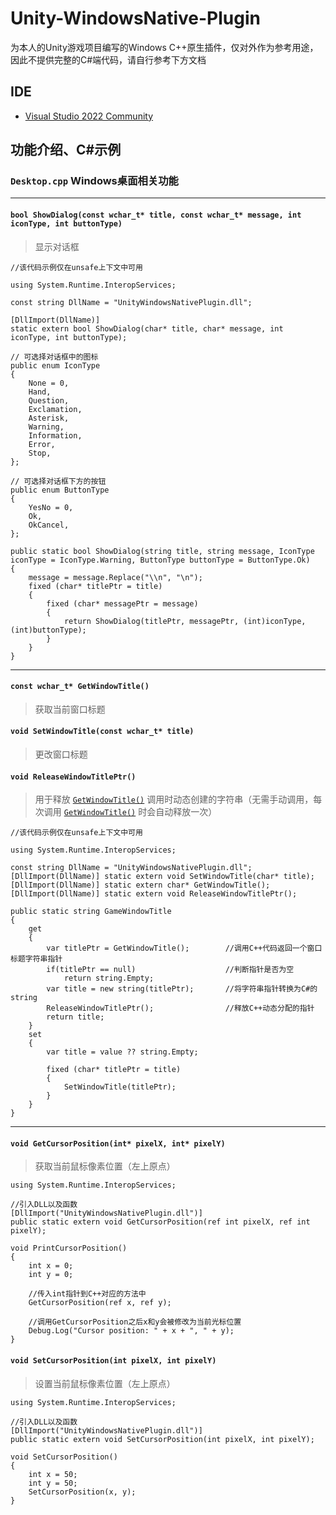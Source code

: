 # Unity-WindowsNative-Plugin
为本人的Unity游戏项目编写的Windows C++原生插件，仅对外作为参考用途，因此不提供完整的C#端代码，请自行参考下方文档

## IDE
- [Visual Studio 2022 Community](https://visualstudio.microsoft.com/vs/community/)


## 功能介绍、C#示例
### `Desktop.cpp` Windows桌面相关功能
-----------------------
#### `bool ShowDialog(const wchar_t* title, const wchar_t* message, int iconType, int buttonType)`
> 显示对话框

```
//该代码示例仅在unsafe上下文中可用

using System.Runtime.InteropServices;

const string DllName = "UnityWindowsNativePlugin.dll";

[DllImport(DllName)]
static extern bool ShowDialog(char* title, char* message, int iconType, int buttonType);

// 可选择对话框中的图标
public enum IconType
{
    None = 0,
    Hand,
    Question,
    Exclamation,
    Asterisk,
    Warning,
    Information,
    Error,
    Stop,
};

// 可选择对话框下方的按钮
public enum ButtonType
{
    YesNo = 0,
    Ok,
    OkCancel,
};

public static bool ShowDialog(string title, string message, IconType iconType = IconType.Warning, ButtonType buttonType = ButtonType.Ok)
{
    message = message.Replace("\\n", "\n");
    fixed (char* titlePtr = title)
    {
        fixed (char* messagePtr = message)
        {
            return ShowDialog(titlePtr, messagePtr, (int)iconType, (int)buttonType);
        }
    }
}
```
-----------------------
#### `const wchar_t* GetWindowTitle()`
> 获取当前窗口标题

#### `void SetWindowTitle(const wchar_t* title)`
> 更改窗口标题

#### `void ReleaseWindowTitlePtr()`
> 用于释放 [`GetWindowTitle()`](#const-wchar_t-getwindowtitle) 调用时动态创建的字符串（无需手动调用，每次调用 [`GetWindowTitle()`](#const-wchar_t-getwindowtitle) 时会自动释放一次）

```
//该代码示例仅在unsafe上下文中可用

using System.Runtime.InteropServices;

const string DllName = "UnityWindowsNativePlugin.dll";
[DllImport(DllName)] static extern void SetWindowTitle(char* title);
[DllImport(DllName)] static extern char* GetWindowTitle();
[DllImport(DllName)] static extern void ReleaseWindowTitlePtr();

public static string GameWindowTitle
{
    get
    {
        var titlePtr = GetWindowTitle();        //调用C++代码返回一个窗口标题字符串指针
        if(titlePtr == null)                    //判断指针是否为空
            return string.Empty;
        var title = new string(titlePtr);       //将字符串指针转换为C#的string
        ReleaseWindowTitlePtr();                //释放C++动态分配的指针
        return title;
    }
    set
    {
        var title = value ?? string.Empty;

        fixed (char* titlePtr = title)
        {
            SetWindowTitle(titlePtr);
        }
    }
}
```

-----------------------
#### `void GetCursorPosition(int* pixelX, int* pixelY)`
> 获取当前鼠标像素位置（左上原点）

```
using System.Runtime.InteropServices;

//引入DLL以及函数
[DllImport("UnityWindowsNativePlugin.dll")]
public static extern void GetCursorPosition(ref int pixelX, ref int pixelY);

void PrintCursorPosition()
{
	int x = 0;
	int y = 0;

	//传入int指针到C++对应的方法中
	GetCursorPosition(ref x, ref y);

	//调用GetCursorPosition之后x和y会被修改为当前光标位置
	Debug.Log("Cursor position: " + x + ", " + y);
}
```

#### `void SetCursorPosition(int pixelX, int pixelY) `
> 设置当前鼠标像素位置（左上原点）

```
using System.Runtime.InteropServices;

//引入DLL以及函数
[DllImport("UnityWindowsNativePlugin.dll")]
public static extern void SetCursorPosition(int pixelX, int pixelY);

void SetCursorPosition()
{
	int x = 50;
	int y = 50;
	SetCursorPosition(x, y);
}
```
